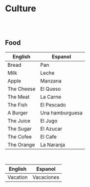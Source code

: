 # Culture

<br>
<br>

## Food

| English    | Espanol         |
| ---------- | --------------- |
| Bread      | Pan             |
| Milk       | Leche           |
| Apple      | Manzana         |
| The Cheese | El Queso        |
| The Meat   | La Carne        |
| The Fish   | El Pescado      |
| A Burger   | Una hamburguesa |
| The Juice  | El Jugo         |
| The Sugar  | El Azucar       |
| The Cofee  | El Cafe         |
| The Orange | La Naranja      |

<br>

| English  | Espanol    |
| -------- | ---------- |
| Vacation | Vacaciones |
